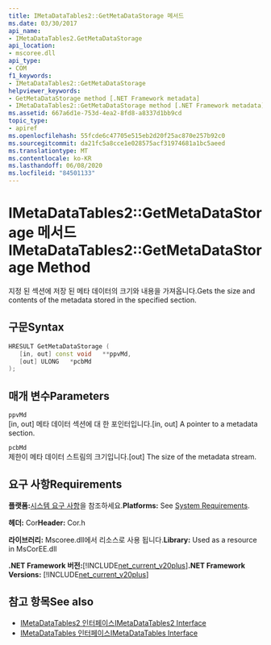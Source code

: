 ```yaml
---
title: IMetaDataTables2::GetMetaDataStorage 메서드
ms.date: 03/30/2017
api_name:
- IMetaDataTables2.GetMetaDataStorage
api_location:
- mscoree.dll
api_type:
- COM
f1_keywords:
- IMetaDataTables2::GetMetaDataStorage
helpviewer_keywords:
- GetMetaDataStorage method [.NET Framework metadata]
- IMetaDataTables2::GetMetaDataStorage method [.NET Framework metadata]
ms.assetid: 667a6d1e-753d-4ea2-8fd8-a8337d1bb9cd
topic_type:
- apiref
ms.openlocfilehash: 55fcde6c47705e515eb2d20f25ac870e257b92c0
ms.sourcegitcommit: da21fc5a8cce1e028575acf31974681a1bc5aeed
ms.translationtype: MT
ms.contentlocale: ko-KR
ms.lasthandoff: 06/08/2020
ms.locfileid: "84501133"
---
```

# <a name="imetadatatables2getmetadatastorage-method"></a><span data-ttu-id="d8e2f-102">IMetaDataTables2::GetMetaDataStorage 메서드</span><span class="sxs-lookup"><span data-stu-id="d8e2f-102">IMetaDataTables2::GetMetaDataStorage Method</span></span>
<span data-ttu-id="d8e2f-103">지정 된 섹션에 저장 된 메타 데이터의 크기와 내용을 가져옵니다.</span><span class="sxs-lookup"><span data-stu-id="d8e2f-103">Gets the size and contents of the metadata stored in the specified section.</span></span>  
  
## <a name="syntax"></a><span data-ttu-id="d8e2f-104">구문</span><span class="sxs-lookup"><span data-stu-id="d8e2f-104">Syntax</span></span>  
  
```cpp  
HRESULT GetMetaDataStorage (  
   [in, out] const void   **ppvMd,  
   [out] ULONG   *pcbMd  
);  
```  
  
## <a name="parameters"></a><span data-ttu-id="d8e2f-105">매개 변수</span><span class="sxs-lookup"><span data-stu-id="d8e2f-105">Parameters</span></span>  
 `ppvMd`  
 <span data-ttu-id="d8e2f-106">[in, out] 메타 데이터 섹션에 대 한 포인터입니다.</span><span class="sxs-lookup"><span data-stu-id="d8e2f-106">[in, out] A pointer to a metadata section.</span></span>  
  
 `pcbMd`  
 <span data-ttu-id="d8e2f-107">제한이 메타 데이터 스트림의 크기입니다.</span><span class="sxs-lookup"><span data-stu-id="d8e2f-107">[out] The size of the metadata stream.</span></span>  
  
## <a name="requirements"></a><span data-ttu-id="d8e2f-108">요구 사항</span><span class="sxs-lookup"><span data-stu-id="d8e2f-108">Requirements</span></span>  
 <span data-ttu-id="d8e2f-109">**플랫폼:**[시스템 요구 사항](../../get-started/system-requirements.md)을 참조하세요.</span><span class="sxs-lookup"><span data-stu-id="d8e2f-109">**Platforms:** See [System Requirements](../../get-started/system-requirements.md).</span></span>  
  
 <span data-ttu-id="d8e2f-110">**헤더:** Cor</span><span class="sxs-lookup"><span data-stu-id="d8e2f-110">**Header:** Cor.h</span></span>  
  
 <span data-ttu-id="d8e2f-111">**라이브러리:** Mscoree.dll에서 리소스로 사용 됩니다.</span><span class="sxs-lookup"><span data-stu-id="d8e2f-111">**Library:** Used as a resource in MsCorEE.dll</span></span>  
  
 <span data-ttu-id="d8e2f-112">**.NET Framework 버전:**[!INCLUDE[net_current_v20plus](../../../../includes/net-current-v20plus-md.md)]</span><span class="sxs-lookup"><span data-stu-id="d8e2f-112">**.NET Framework Versions:** [!INCLUDE[net_current_v20plus](../../../../includes/net-current-v20plus-md.md)]</span></span>  
  
## <a name="see-also"></a><span data-ttu-id="d8e2f-113">참고 항목</span><span class="sxs-lookup"><span data-stu-id="d8e2f-113">See also</span></span>

- [<span data-ttu-id="d8e2f-114">IMetaDataTables2 인터페이스</span><span class="sxs-lookup"><span data-stu-id="d8e2f-114">IMetaDataTables2 Interface</span></span>](imetadatatables2-interface.md)
- [<span data-ttu-id="d8e2f-115">IMetaDataTables 인터페이스</span><span class="sxs-lookup"><span data-stu-id="d8e2f-115">IMetaDataTables Interface</span></span>](imetadatatables-interface.md)
